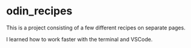 # odin_recipes
This is a project consisting of a few different recipes on separate pages.

I learned how to work faster with the terminal and VSCode.